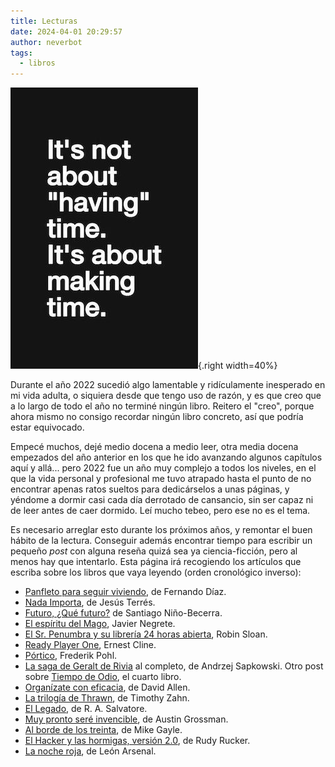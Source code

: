 ```yaml
---
title: Lecturas
date: 2024-04-01 20:29:57
author: neverbot
tags:
  - libros
---
```


![making-time](./index/making-time.jpg){.right width=40%}

Durante el año 2022 sucedió algo lamentable y ridículamente inesperado en mi vida adulta, o siquiera desde que tengo uso de razón, y es que creo que a lo largo de todo el año no terminé ningún libro. Reitero el "creo", porque ahora mismo no consigo recordar ningún libro concreto, así que podría estar equivocado.

Empecé muchos, dejé medio docena a medio leer, otra media docena empezados del año anterior en los que he ido avanzando algunos capítulos aquí y allá... pero 2022 fue un año muy complejo a todos los niveles, en el que la vida personal y profesional me tuvo atrapado hasta el punto de no encontrar apenas ratos sueltos para dedicárselos a unas páginas, y yéndome a dormir casi cada día derrotado de cansancio, sin ser capaz ni de leer antes de caer dormido. Leí mucho tebeo, pero ese no es el tema.

Es necesario arreglar esto durante los próximos años, y remontar el buen hábito de la lectura. Conseguir además encontrar tiempo para escribir un pequeño *post* con alguna reseña quizá sea ya ciencia-ficción, pero al menos hay que intentarlo. Esta página irá recogiendo los artículos que escriba sobre los libros que vaya leyendo (orden cronológico inverso):

- [Panfleto para seguir viviendo](/panfleto-para-seguir-viviendo/), de Fernando Díaz.
- [Nada Importa](/nada-importa-el-libro), de Jesús Terrés.
- [Futuro, ¿Qué futuro?](/futuro-¿que-futuro/) de Santiago Niño-Becerra.
- [El espíritu del Mago](/el-espiritu-del-mago-de-javier-negrete/), Javier Negrete.
- [El Sr. Penumbra y su librería 24 horas abierta](/el-respetable-oficio-de-traductor/), Robin Sloan.
- [Ready Player One](/el-respetable-oficio-de-traductor/), Ernest Cline.
- [Pórtico](/portico-de-frederik-pohl/), Frederik Pohl.
- [La saga de Geralt de Rivia](/la-saga-de-geralt-de-rivia-de-andrzej-sapkowski/) al completo, de Andrzej Sapkowski. Otro post sobre [Tiempo de Odio](/tiempo-de-odio-de-andrzej-sapkowski/), el cuarto libro.
- [Organízate con eficacia](/organizate-con-eficacia-de-david-allen-el-libro-no-el-metodo/), de David Allen.
- [La trilogía de Thrawn](/la-trilogia-de-thrawn-de-timothy-zahn/), de Timothy Zahn.
- [El Legado](/el-legado-de-rasalvatore/), de R. A. Salvatore.
- [Muy pronto seré invencible](/muy-pronto-sere-invencible-de-austin-grossman/), de Austin Grossman.
- [Al borde de los treinta](/al-borde-de-los-treinta/), de Mike Gayle.
- [El Hacker y las hormigas, versión 2.0](/el-hacker-y-las-hormigas-version-20/), de Rudy Rucker.
- [La noche roja](/la-noche-roja-de-leon-arsenal/), de León Arsenal.
